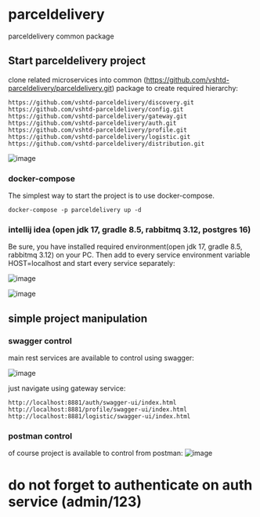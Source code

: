 # parceldelivery
parceldelivery common package


## Start parceldelivery project
clone related microservices into common (https://github.com/vshtd-parceldelivery/parceldelivery.git) package to create required hierarchy:
```
https://github.com/vshtd-parceldelivery/discovery.git
https://github.com/vshtd-parceldelivery/config.git
https://github.com/vshtd-parceldelivery/gateway.git
https://github.com/vshtd-parceldelivery/auth.git
https://github.com/vshtd-parceldelivery/profile.git
https://github.com/vshtd-parceldelivery/logistic.git
https://github.com/vshtd-parceldelivery/distribution.git
```

![image](https://github.com/vshtd-parceldelivery/parceldelivery/assets/22538296/f50df2f5-0262-484a-90a0-60b75efc3863)


### docker-compose
The simplest way to start the project is to use docker-compose. 
```
docker-compose -p parceldelivery up -d
```
### intellij idea (open jdk 17, gradle 8.5, rabbitmq 3.12, postgres 16)
Be sure, you have installed required environment(open jdk 17, gradle 8.5, rabbitmq 3.12) on your PC. Then add to every service environment variable HOST=localhost and start every service separately:

![image](https://github.com/vshtd-parceldelivery/parceldelivery/assets/22538296/876203d4-d95f-4c5e-b4c3-42cb63a652ef)

![image](https://github.com/vshtd-parceldelivery/parceldelivery/assets/22538296/6555f545-65ea-48a9-961a-c50feda87a55)

## simple project manipulation
### swagger control
main rest services are available to control using swagger:

![image](https://github.com/vshtd-parceldelivery/parceldelivery/assets/22538296/4f9cd707-7495-4775-b5aa-e7ca1177f5e9)

just navigate using gateway service:
```
http://localhost:8881/auth/swagger-ui/index.html
http://localhost:8881/profile/swagger-ui/index.html
http://localhost:8881/logistic/swagger-ui/index.html
```
### postman control
of course project is available to control from postman:
![image](https://github.com/vshtd-parceldelivery/parceldelivery/assets/22538296/93bc005f-672f-4c79-9893-141a7514be21)

# do not forget to authenticate on auth service (admin/123)

